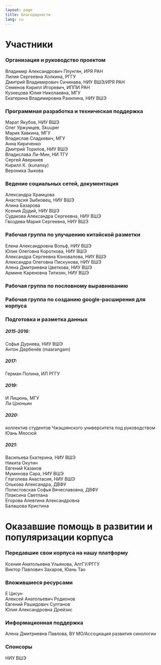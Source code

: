 ```yaml
---
layout: page
title: Благодарности
lang: ru
---
```

# Участники

### Организация и руководство проектом
Владимир Александрович Плунгян, ИРЯ РАН  
Лилия Сергеевна Холкина, РГГУ    
Дмитрий Владимирович Сичинава, НИУ ВШЭ/ИРЯ РАН    
Семенов Кирилл Игоревич, ИППИ РАН    
Кузнецова Юлия Николаевна, МГУ    
Екатерина Владимировна Рахилина, НИУ ВШЭ  

### Программная разработка и техническая поддержка
Марат Якубов, НИУ ВШЭ     
Олег Уржумцев, Skuuper   
Мария Хавкина, МГУ    
Владислав Сладкевич, МГУ    
Анна Кириченко    
Дмитрий Торилов, НИУ ВШЭ   
Владислава Ли-Мин, НИ ТГУ   
Сергей Аверкиев   
Кирилл К. (kunansy)    
Вероника Зыкова  

### Ведение социальных сетей, документация
Александра Храмцова   
Анастасия Зыбковец, НИУ ВШЭ    
Алина Базарова       
Ксения Дудий, НИУ ВШЭ    
Судакова Александра Сергеевна, НИУ ВШЭ  
Гвоздева Мария Сергеевна, НИУ ВШЭ  


### Рабочая группа по улучшению китайской разметки
Елена Александровна Вольф, НИУ ВШЭ    
Юлия Олеговна Короткова, НИУ ВШЭ    
Александра Сергеевна Коновалова, НИУ ВШЭ    
Александра Олеговна Пискунова, НИУ ВШЭ    
Алена Дмитриевна Цветкова, НИУ ВШЭ    
Армине Кареновна Титизян, НИУ ВШЭ    

### Рабочая группа по пословному выравниванию

### Рабочая группа по созданию google-расширения для корпуса 


### Подготовка и разметка данных
##### 2015-2016:
Софья Дурнева, НИУ ВШЭ    
Антон Дербенёв (maarangam)     
    
##### 2017:
Герман Полина, ИЛ РГГУ    
   
##### 2019:
И Лицюнь, МГУ    
Ли Цзюньин   

##### 2020:
коллектив студентов Чжэцзянского университета под руководством Юань Мяосюй
 
##### 2021:
Васильева Екатерина, НИУ ВШЭ    
Никита Окутин   
Евгений Казаков   
Муминова Сара, НИУ ВШЭ  
Глаголева Анастасия, НИУ ВШЭ    
Олькова Александра, ДВФУ    
Полистовская Софья Вячеславовна, ДВФУ    
Плаксина Светлана    
Егорова Алевтина Александровна    
Балашова Кристина   

# Оказавшие помощь в развитии и популяризации корпуса

### Передавшие свои корпуса на нашу платформу
Ксения Анатольевна Ульянова, АлтГУ/РГГУ    
Виктор Павлович Захаров, Юань Тао    

### Вложившиеся ресурсами
Е Цисун    
Алексей Анатольевич Родионов    
Евгений Рашидович Султанов    
Юлия Александровна Дрейзис    

### Информационная поддержка
Алена Дмитриевна Павлова, ВУ МО/Ассоциация развития синологии 

### Спонсоры
НИУ ВШЭ    
